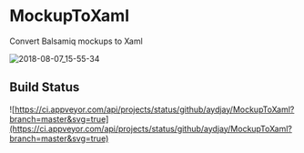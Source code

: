 # MockupToXaml

Convert Balsamiq mockups to Xaml

![2018-08-07_15-55-34](https://user-images.githubusercontent.com/9460838/43783976-f00c86fc-9a5a-11e8-8761-16721fce63bb.gif)

## Build Status ##
 ![https://ci.appveyor.com/api/projects/status/github/aydjay/MockupToXaml?branch=master&svg=true](https://ci.appveyor.com/api/projects/status/github/aydjay/MockupToXaml?branch=master&svg=true)
